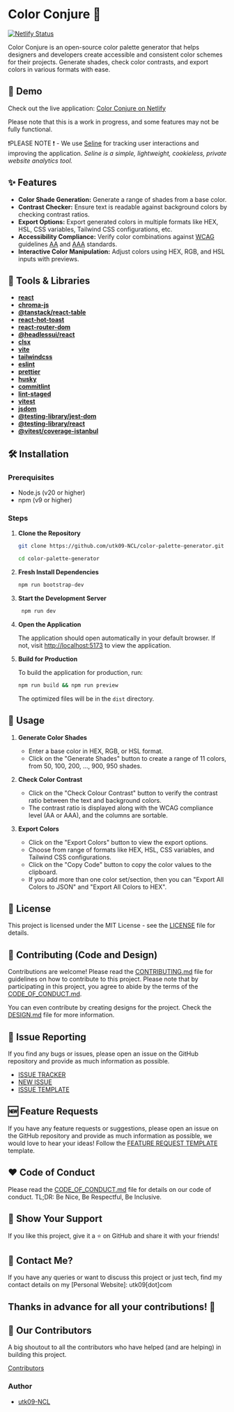 # Color Conjure 🎨

[![Netlify Status](https://api.netlify.com/api/v1/badges/77b1cc7e-418c-4dc4-9ee0-bd8f985968f5/deploy-status)](https://app.netlify.com/sites/color-conjure/deploys)

Color Conjure is an open-source color palette generator that helps designers and developers create accessible and consistent color schemes for their projects. Generate shades, check color contrasts, and export colors in various formats with ease.

## 🚀 Demo

Check out the live application: [Color Conjure on Netlify](https://color-conjure.netlify.app/)

Please note that this is a work in progress, and some features may not be fully functional.

❗️PLEASE NOTE ❗️ - We use [Seline](https://seline.so) for tracking user interactions and improving the application. _Seline is a simple, lightweight, cookieless, private website analytics tool._

## ✨ Features

- **Color Shade Generation:** Generate a range of shades from a base color.
- **Contrast Checker:** Ensure text is readable against background colors by checking contrast ratios.
- **Export Options:** Export generated colors in multiple formats like HEX, HSL, CSS variables, Tailwind CSS configurations, etc.
- **Accessibility Compliance:** Verify color combinations against [WCAG](https://www.w3.org/WAI/standards-guidelines/wcag/) guidelines [AA](https://www.w3.org/WAI/WCAG2AA-Conformance) and [AAA](https://www.w3.org/WAI/WCAG2AAA-Conformance) standards.
- **Interactive Color Manipulation:** Adjust colors using HEX, RGB, and HSL inputs with previews.

## 🧰 Tools & Libraries

- **[react](https://react.dev/)**
- **[chroma-js](https://gka.github.io/chroma.js/)**
- **[@tanstack/react-table](https://tanstack.com/table/latest)**
- **[react-hot-toast](https://react-hot-toast.com/)**
- **[react-router-dom](https://reactrouter.com/en/main)**
- **[@headlessui/react](https://headlessui.com/)**
- **[clsx](https://github.com/lukeed/clsx)**
- **[vite](https://vitejs.dev/)**
- **[tailwindcss](https://tailwindcss.com/)**
- **[eslint](https://eslint.org/)**
- **[prettier](https://prettier.io/)**
- **[husky](https://typicode.github.io/husky)**
- **[commitlint](https://commitlint.js.org/)**
- **[lint-staged](https://github.com/lint-staged/lint-staged)**
- **[vitest](https://vitest.dev/)**
- **[jsdom](https://github.com/jsdom/jsdom)**
- **[@testing-library/jest-dom](https://testing-library.com/docs/ecosystem-jest-dom/)**
- **[@testing-library/react](https://testing-library.com/docs/react-testing-library/intro/)**
- **[@vitest/coverage-istanbul](https://vitest.dev/guide/coverage.html#coverage-providers)**

## 🛠️ Installation

### Prerequisites

- Node.js (v20 or higher)
- npm (v9 or higher)

### Steps

1. **Clone the Repository**

   ```bash
   git clone https://github.com/utk09-NCL/color-palette-generator.git

   cd color-palette-generator
   ```

2. **Fresh Install Dependencies**

   ```bash
   npm run bootstrap-dev
   ```

3. **Start the Development Server**

   ```bash
    npm run dev
   ```

4. **Open the Application**

   The application should open automatically in your default browser. If not, visit [http://localhost:5173](http://localhost:5173) to view the application.

5. **Build for Production**

   To build the application for production, run:

   ```bash
   npm run build && npm run preview
   ```

   The optimized files will be in the `dist` directory.

## 📝 Usage

1. **Generate Color Shades**

   - Enter a base color in HEX, RGB, or HSL format.
   - Click on the "Generate Shades" button to create a range of 11 colors, from 50, 100, 200, ..., 900, 950 shades.

2. **Check Color Contrast**

   - Click on the "Check Colour Contrast" button to verify the contrast ratio between the text and background colors.
   - The contrast ratio is displayed along with the WCAG compliance level (AA or AAA), and the columns are sortable.

3. **Export Colors**

   - Click on the "Export Colors" button to view the export options.
   - Choose from range of formats like HEX, HSL, CSS variables, and Tailwind CSS configurations.
   - Click on the "Copy Code" button to copy the color values to the clipboard.
   - If you add more than one color set/section, then you can "Export All Colors to JSON" and "Export All Colors to HEX".

## 📄 License

This project is licensed under the MIT License - see the [LICENSE](LICENSE) file for details.

## 🤝 Contributing (Code and Design)

Contributions are welcome! Please read the [CONTRIBUTING.md](CONTRIBUTING.md)
file for guidelines on how to contribute to this project. Please note that by participating in this project, you agree to abide by the terms of the [CODE_OF_CONDUCT.md](CODE_OF_CONDUCT.md).

You can even contribute by creating designs for the project. Check the [DESIGN.md](./design/DESIGN.md) file for more information.

## 🐛 Issue Reporting

If you find any bugs or issues, please open an issue on the GitHub repository and provide as much information as possible.

- [ISSUE TRACKER](https://github.com/utk09-NCL/color-palette-generator/issues)
- [NEW ISSUE](https://github.com/utk09-NCL/color-palette-generator/issues/new/choose)
- [ISSUE TEMPLATE](.github/ISSUE_TEMPLATE/BUG_REPORT.md)

## 🆕 Feature Requests

If you have any feature requests or suggestions, please open an issue on the GitHub repository and provide as much information as possible, we would love to hear your ideas! Follow the [FEATURE REQUEST TEMPLATE](.github/ISSUE_TEMPLATE/FEATURE_REQUEST.md) template.

## ❤️ Code of Conduct

Please read the [CODE_OF_CONDUCT.md](CODE_OF_CONDUCT.md) file for details on our code of conduct.
TL;DR: Be Nice, Be Respectful, Be Inclusive.

## 🌟 Show Your Support

If you like this project, give it a ⭐️ on GitHub and share it with your friends!

## 📧 Contact Me?

If you have any queries or want to discuss this project or just tech, find my contact details on my [Personal Website]: utk09[dot]com

## Thanks in advance for all your contributions! 🌟

## 👥 Our Contributors

A big shoutout to all the contributors who have helped (and are helping) in building this project.

[Contributors](https://contrib.rocks/image?repo=utk09-NCL/color-palette-generator)

### Author

- [utk09-NCL](https://github.com/utk09-NCL)
